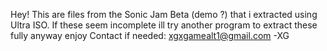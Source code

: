 Hey! This are files from the Sonic Jam Beta (demo ?) that i extracted using Ultra ISO.
If these seem incomplete ill try another program to extract these fully anyway enjoy
Contact if needed: xgxgamealt1@gmail.com
-XG
